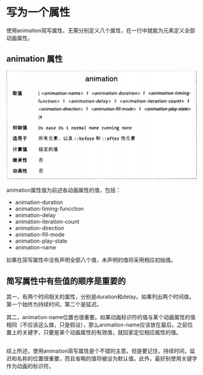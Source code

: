 # 写为一个属性

使用animation简写属性，无需分别定义八个属性，在一行中就能为元素定义全部动画属性。

## animation 属性

![](animation.png)

animation属性值为前述各动画属性的值，包括：

* animation-duration
* animation-timing-funcction
* animation-delay
* animation-iteration-count
* animation-direction
* animation-fill-mode
* animation-play-state
* animation-name

如果在简写属性中没有声明全部八个值，未声明的值将采用相应初始值。

## 简写属性中有些值的顺序是重要的

其一，有两个时间相关的属性，分别是duration和delay。如果列出两个时间值，第一个始终为持续时间，第二个是延迟。

其二，animation-name位置也很重要。如果动画标识符的值与某个动画属性的值相同（不应该这么做，只是假设），那么animation-name应该放在最后。之前位置上的关键字，只要是某个动画属性的有效值，就回家定位相应属性的值。

##

综上所述，使用animation简写属性是个不错的主意。但是要记住，持续时间，延迟和名称的位置很重要，而且省略的值将被设为默认值。此外，最好别使用关键字作为动画的标识符。
